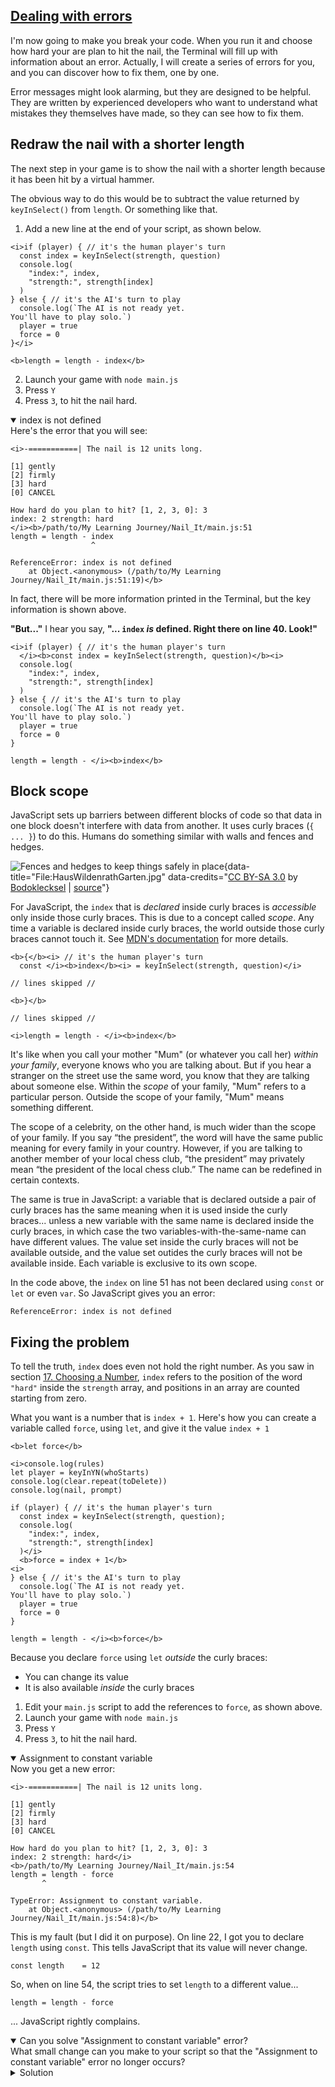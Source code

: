 <!-- Dealing with errors -->
<section
  id="dealing-with-errors"
  aria-labelledby="dealing-with-errors"
  data-item="Dealing with errors"
>
  <h2><a href="#dealing-with-errors">Dealing with errors</a></h2>
  
I'm now going to make you break your code. When you run it and choose how hard your are plan to hit the nail, the Terminal will fill up with information about an error. Actually, I will create a series of errors for you, and you can discover how to fix them, one by one.

Error messages might look alarming, but they are designed to be helpful. They are written by experienced developers who want to understand what mistakes they themselves have made, so they can see how to fix them.

## Redraw the nail with a shorter length

The next step in your game is to show the nail with a shorter length because it has been hit by a virtual hammer.

The obvious way to do this would be to subtract the value returned by `keyInSelect()` from `length`. Or something like that.

1. Add a new line at the end of your script, as shown below.

```javascript-#39
<i>if (player) { // it's the human player's turn
  const index = keyInSelect(strength, question)
  console.log(
    "index:", index,
    "strength:", strength[index]
  )
} else { // it's the AI's turn to play
  console.log(`The AI is not ready yet.
You'll have to play solo.`)
  player = true
  force = 0
}</i>

<b>length = length - index</b>
```

2. Launch your game with `node main.js`
3. Press `Y`
4. Press `3`, to hit the nail hard.

<details class="trouble" open>
<summary>index is not defined</summary>
Here's the error that you will see:

```bash-w
<i>-===========| The nail is 12 units long.

[1] gently
[2] firmly
[3] hard
[0] CANCEL

How hard do you plan to hit? [1, 2, 3, 0]: 3
index: 2 strength: hard
</i><b>/path/to/My Learning Journey/Nail_It/main.js:51
length = length - index
                  ^

ReferenceError: index is not defined
    at Object.<anonymous> (/path/to/My Learning Journey/Nail_It/main.js:51:19)</b>
```

In fact, there will be more information printed in the Terminal, but the key information is shown above.

</details>

**"But..."** I hear you say, **"... `index` _is_ defined. Right there on line 40. Look!"**

```javascript-#39
<i>if (player) { // it's the human player's turn
  </i><b>const index = keyInSelect(strength, question)</b><i>
  console.log(
    "index:", index,
    "strength:", strength[index]
  )
} else { // it's the AI's turn to play
  console.log(`The AI is not ready yet.
You'll have to play solo.`)
  player = true
  force = 0
}

length = length - </i><b>index</b>
```

## Block scope

JavaScript sets up barriers between different blocks of code so that data in one block doesn't interfere with data from another. It uses curly braces (`{ ... }`) to do this. Humans do something similar with walls and fences and hedges.

![Fences and hedges to keep things safely in place](images/HausWildenrathGarten.jpg){data-title="File:HausWildenrathGarten.jpg" data-credits="[CC BY-SA 3.0](https://creativecommons.org/licenses/by-sa/3.0/deed.en) by [Bodoklecksel](https://de.wikipedia.org/wiki/Benutzer:Bodoklecksel) | [source](https://commons.wikimedia.org/wiki/File:HausWildenrathGarten.jpg)"}

For JavaScript, the `index` that is _declared_ inside curly braces is _accessible_ only inside those curly braces. This is due to a concept called _scope_. Any time a variable is declared inside curly braces, the world outside those curly braces cannot touch it. See [MDN's documentation](https://developer.mozilla.org/en-US/docs/Web/JavaScript/Reference/Statements/block#block_scoping_rules_with_let_const_class_or_function_declaration_in_strict_mode) for more details.

```javascript-#39
<b>{</b><i> // it's the human player's turn
  const </i><b>index</b><i> = keyInSelect(strength, question)</i>
```
```js-s
// lines skipped //
```
```javascript-#45
<b>}</b>
```
```js-s
// lines skipped //
```
```javascript-#51
<i>length = length - </i><b>index</b>
```

It's like when you call your mother "Mum" (or whatever you call her) _within your family_, everyone knows who you are talking about. But if you hear a stranger on the street use the same word, you know that they are talking about someone else. Within the _scope_ of your family, "Mum" refers to a particular person. Outside the scope of your family, "Mum" means something different.

The scope of a celebrity, on the other hand, is much wider than the scope of your family. If you say “the president”, the word will have the same public meaning for every family in your country. However, if you are talking to another member of your local chess club, “the president” may privately mean “the president of the local chess club.” The name can be redefined in certain contexts.

The same is true in JavaScript: a variable that is declared outside a pair of curly braces has the same meaning when it is used inside the curly braces... unless a new variable with the same name is declared inside the curly braces, in which case the two variables-with-the-same-name can have different values. The value set inside the curly braces will not be available outside, and the value set outides the curly braces will not be available inside. Each variable is exclusive to its own scope.

In the code above, the `index` on line 51 has not been declared using `const` or `let` or even `var`. So JavaScript gives you an error:

```bash-w
ReferenceError: index is not defined
```

## Fixing the problem
To tell the truth, `index` does even not hold the right number. As you saw in section [17. Choosing a Number](#choosing-a-number), `index` refers to the position of the word `"hard"` inside the `strength` array, and positions in an array are counted starting from zero.

What you want is a number that is `index + 1`. Here's how you can create a variable called `force`, using `let`, and give it the value `index + 1`

```javascript-#33
<b>let force</b>

<i>console.log(rules)
let player = keyInYN(whoStarts)
console.log(clear.repeat(toDelete))
console.log(nail, prompt)

if (player) { // it's the human player's turn
  const index = keyInSelect(strength, question);
  console.log(
    "index:", index,
    "strength:", strength[index]
  )</i>
  <b>force = index + 1</b>
<i>
} else { // it's the AI's turn to play
  console.log(`The AI is not ready yet.
You'll have to play solo.`)
  player = true
  force = 0
}

length = length - </i><b>force</b>
```

Because you declare `force` using `let` _outside_ the curly braces:

* You can change its value
* It is also available _inside_ the curly braces

1. Edit your `main.js` script to add the references to `force`, as shown above.
2. Launch your game with `node main.js`
3. Press `Y`
4. Press `3`, to hit the nail hard.

<details class="trouble" open>
<summary>Assignment to constant variable</summary>
Now you get a new error:

```bash-w
<i>-===========| The nail is 12 units long.

[1] gently
[2] firmly
[3] hard
[0] CANCEL

How hard do you plan to hit? [1, 2, 3, 0]: 3
index: 2 strength: hard</i>
<b>/path/to/My Learning Journey/Nail_It/main.js:54
length = length - force
       ^

TypeError: Assignment to constant variable.
    at Object.<anonymous> (/path/to/My Learning Journey/Nail_It/main.js:54:8)</b>
```

This is my fault (but I did it on purpose). On line 22, I got you to declare `length` using `const`. This tells JavaScript that its value will never change.

```javascript-#22
const length    = 12
```

So, when on line 54, the script tries to set `length` to a different value...

```javascript-#54
length = length - force
```

... JavaScript rightly complains.

</details>

<details class="challenge" open>
<summary>Can you solve "Assignment to constant variable" error?</summary>
What small change can you make to your script so that the "Assignment to constant variable" error no longer occurs?

<details class="solution">
<summary>Solution</summary>
You can simply declare the `length` variable using `let` instead of const.

```javascript-#22
let length    = 12
```

Now the output in the Terminal looks good. No errors.

```bash-w
-===========| The nail is 12 units long.

[1] gently
[2] firmly
[3] hard
[0] CANCEL

How hard do you plan to hit? [1, 2, 3, 0]: 3
index: 2 strength: hard
james@M1 Nail_It % 
```

Now it's time to redraw the nail.

</details>

</details>

</section>